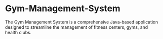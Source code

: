 # Gym-Management-System
The Gym Management System is a comprehensive Java-based application designed to streamline the management of fitness centers, gyms, and health clubs. 
